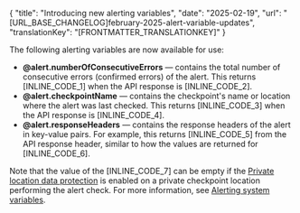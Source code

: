 {
  "title": "Introducing new alerting variables",
  "date": "2025-02-19",
  "url": "[URL_BASE_CHANGELOG]february-2025-alert-variable-updates",
  "translationKey": "[FRONTMATTER_TRANSLATIONKEY]"
}

The following alerting variables are now available for use:

- **@alert.numberOfConsecutiveErrors** — contains the total number of consecutive errors (confirmed errors) of the alert. This returns [INLINE_CODE_1] when the API response is  [INLINE_CODE_2].
- **@alert.checkpointName** — contains the checkpoint's name or location where the alert was last checked. This returns [INLINE_CODE_3] when the API response is  [INLINE_CODE_4].
- **@‌alert.responseHeaders** — contains the response headers of the alert in key-value pairs. For example, this returns [INLINE_CODE_5] from the API response header, similar to how the values are returned for [INLINE_CODE_6].

Note that the value of the [INLINE_CODE_7] can be empty if the [Private location data protection]([LINK_URL_1]) is enabled on a private checkpoint location performing the alert check. For more information, see [Alerting system variables]([LINK_URL_2]).